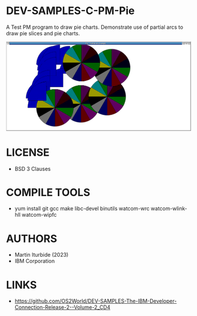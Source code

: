 # DEV-SAMPLES-C-PM-Pie
A Test PM program to draw pie charts.  Demonstrate use of partial arcs to draw pie slices and pie charts.

![PIE ScreenShot](/wiki/Pie_001.png)

LICENSE
===============
* BSD 3 Clauses

COMPILE TOOLS
===============
* yum install git gcc make libc-devel binutils watcom-wrc watcom-wlink-hll watcom-wipfc
 
AUTHORS
===============
* Martin Iturbide (2023)
* IBM Corporation

LINKS
===============
* https://github.com/OS2World/DEV-SAMPLES-The-IBM-Developer-Connection-Release-2--Volume-2_CD4
